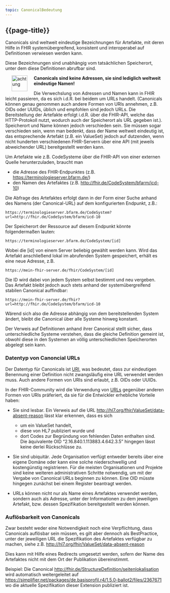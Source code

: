 ```yaml
---
topic: CanonicalBedeutung
---
```



## {{page-title}}

Canonicals sind weltweit eindeutige Bezeichnungen für Artefakte, mit deren Hilfe in FHIR systemübergreifend, konsistent und interoperabel auf Definitionen verwiesen werden kann. 

Diese Bezeichnungen sind unabhängig vom tatsächlichen Speicherort, unter dem diese Definitionen abrufbar sind. 

<img src="https://wiki.hl7.de/images/thumb/Attention_icon.svg/100px-Attention_icon.svg.png" alt="achtung" width="50" style="margin:0px 20px" align="left"/>
<b>Canonicals sind keine Adressen, sie sind lediglich weltweit eindeutige Namen!</b>  


Die Verwechslung von Adressen und Namen kann in FHIR leicht passieren, da es sich i.d.R. bei beidem um URLs handelt. (Canonicals können genau genommen auch andere Formen von URIs annehmen, z.B. OIDs oder UUIDs, üblich und empfohlen sind jedoch URLs. Die Bereitstellung der Artefakte erfolgt i.d.R. über die FHIR-API, welche das HTTP-Protokoll nutzt, wodurch auch der Speicherort als URL gegeben ist.). Speicherort und Name können jedoch verschieden sein. Sie müssen sogar verschieden sein, wenn man bedenkt, dass der Name weltweit eindeutig ist, das entsprechende Artefakt (z.B. ein ValueSet) jedoch auf dutzenden, wenn nicht hunderten verschiedenen FHIR-Servern über eine API (mit jeweils abweichender URL) bereitgestellt werden kann.

Um Artefakte wie z.B. CodeSysteme über die FHIR-API von einer externen Quelle herunterzuladen, braucht man  

* die Adresse des FHIR-Endpunktes (z.B. https://terminologieserver.bfarm.de/) 
* den Namen des Artefaktes (z.B. http://fhir.de/CodeSystem/bfarm/icd-10) 

Die Abfrage des Artefaktes erfolgt dann in der Form einer Suche anhand des Namens (der Canonical-URL) auf dem konfigurierten Endpunkt, z.B.: 

`https://terminologieserver.bfarm.de/CodeSystem?url=http://fhir.de/CodeSystem/bfarm/icd-10`

Der Speicherort der Ressource auf diesem Endpunkt könnte folgendermaßen lauten: 

`https://terminologieserver.bfarm.de/CodeSystem/[id]`

Wobei die [id] von einem Server beliebig gewählt werden kann. Wird das Artefakt anschließend lokal im abrufenden System gespeichert, erhält es eine neue Adresse, z.B. 

`https://mein-fhir-server.de/fhir/CodeSystem/[id]`

Die ID wird dabei von jedem System selbst bestimmt und neu vergeben. Das Artefakt bleibt jedoch auch stets anhand der systemübergreifend stabilen Canonical auffindbar: 

`https://mein-fhir-server.de/fhir?url=http://fhir.de/CodeSystem/bfarm/icd-10`

 
Wärend sich also die Adresse abhängig von dem bereitstellenden System ändert, bleibt die Canonical über alle Systeme hinweg konstant. 

Der Verweis auf Definitionen anhand ihrer Canonical stellt sicher, dass unterschiedliche Systeme verstehen, dass die gleiche Definition gemeint ist, obwohl diese in den Systemen an völlig unterschiedlichen Speicherorten abgelegt sein kann. 

### Datentyp von Canoncial URLs 

Der Datentyp für Canonicals ist [URI](https://de.wikipedia.org/wiki/Uniform_Resource_Identifier), was bedeutet, dass zur eindeutigen Benennung einer Definition nicht zwangsläufig eine URL verwendet werden muss. Auch andere Formen von URIs sind erlaubt, z.B. OIDs oder UUIDs.  

In der FHIR-Community wird die Verwendung von [URLs](https://de.wikipedia.org/wiki/Uniform_Resource_Locator) gegenüber anderen Formen von URIs präferiert, da sie für die Entwickler erhebliche Vorteile haben: 

* Sie sind lesbar. Ein Verweis auf die URL http://hl7.org/fhir/ValueSet/data-absent-reason lässt klar erkennen, dass es sich
  * um ein ValueSet handelt,
  * diese von HL7 publiziert wurde und
  * dort Codes zur Begründung von fehlenden Daten enthalten sind.  
  Die äquivalente OID “2.16.840.1.113883.4.642.3.5” hingegen lässt keine derlei Rückschlüsse zu. 

* Sie sind ubiquitär. Jede Organisation verfügt entweder bereits über eine eigene Domäne oder kann eine solche niederschwellig und kostengünstig registrieren. Für die meisten Organisationen und Projekte sind keine weiteren administrativen Schritte notwendig, um mit der Vergabe von Canonical URLs beginnen zu können. Eine OID müsste hingegen zunächst bei einem Register beantragt werden. 

* URLs können nicht nur als Name eines Artefaktes verwendet werden, sondern auch als Adresse, unter der Informationen zu dem jeweiligen Artefakt, bzw. dessen Spezifikation bereitgestellt werden können. 

### Auflösbarkeit von Canonicals 

Zwar besteht weder eine Notwendigkeit noch eine Verpflichtung, dass Canonicals auflösbar sein müssen, es gilt aber dennoch als BestPractice, unter der jeweiligen URL die Spezifikation des Artefaktes verfügbar zu machen, siehe z.B. http://hl7.org/fhir/ValueSet/data-absent-reason 

Dies kann mit Hilfe eines Redirects umgesetzt werden, sofern der Name des Artefaktes nicht mit dem Ort der Publikation übereinstimmt. 

Beispiel: Die Canonical http://fhir.de/StructureDefinition/seitenlokalisation wird automatisch weitergeleitet auf https://simplifier.net/packages/de.basisprofil.r4/1.5.0-ballot2/files/2367671 wo die aktuelle Spezifikation dieser Extension publiziert ist. 


 

 

 